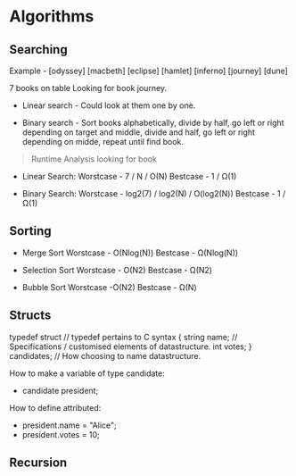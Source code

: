 # Algorithms

## Searching
Example - 
[odyssey] [macbeth] [eclipse] [hamlet] [inferno] [journey] [dune] 

7 books on table
Looking for book journey.

- Linear search - Could look at them one by one.

- Binary search - Sort books alphabetically, divide by half, go left or right depending on target and middle, divide and half, go left or right depending on midde, repeat until find book.

> Runtime Analysis looking for book

- Linear Search:
Worstcase - 7 / N / O(N)
Bestcase - 1 / Ω(1)

- Binary Search:
Worstcase - log2(7) / log2(N) / O(log2(N))
Bestcase - 1 / Ω(1)


## Sorting
- Merge Sort 
Worstcase - O(Nlog(N))
Bestcase - Ω(Nlog(N))

- Selection Sort
Worstcase - O(N2)
Bestcase - Ω(N2)

- Bubble Sort
Worstcase -O(N2)
Bestcase - Ω(N)

## Structs

typedef struct // typedef pertains to C syntax
{
    string name; // Specifications / customised elements of datastructure.
    int votes;
}
candidates; // How choosing to name datastructure.

How to make a variable of type candidate:
- candidate president;

How to define attributed:
- president.name = "Alice";
- president.votes = 10;

## Recursion
